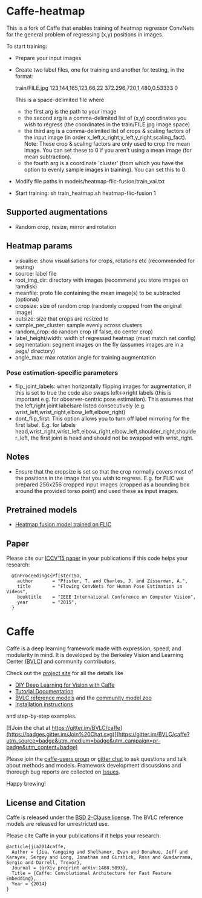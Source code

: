 # Caffe-heatmap

This is a fork of Caffe that enables training of heatmap regressor ConvNets for the general problem of regressing (x,y) positions in images.

To start training: 
- Prepare your input images
- Create two label files, one for training and another for testing, in the format:

  train/FILE.jpg 123,144,165,123,66,22 372.296,720,1,480,0.53333 0

  This is a space-delimited file where 
  - the first arg is the path to your image
  - the second arg is a comma-delimited list of (x,y) coordinates you wish to regress (the coordinates in the train/FILE.jpg image space)
  - the third arg is a comma-delimited list of crops & scaling factors of the input image (in order x_left,x_right,y_left,y_right,scaling_fact). Note: These crop & scaling factors are only used to crop the mean image. You can set these to 0 if you aren't using a mean image (for mean subtraction). 
  - the fourth arg is a coordinate 'cluster' (from which you have the option to evenly sample images in training). You can set this to 0.

- Modify file paths in models/heatmap-flic-fusion/train_val.txt 
- Start training: sh train_heatmap.sh heatmap-flic-fusion 1


## Supported augmentations
- Random crop, resize, mirror and rotation

## Heatmap params
- visualise: show visualisations for crops, rotations etc (recommended for testing)
- source: label file
- root_img_dir: directory with images (recommend you store images on ramdisk)
- meanfile: proto file containing the mean image(s) to be subtracted (optional)
- cropsize: size of random crop (randomly cropped from the original image)
- outsize: size that crops are resized to
- sample_per_cluster: sample evenly across clusters
- random_crop: do random crop (if false, do center crop)
- label_height/width: width of regressed heatmap (must match net config)
- segmentation: segment images on the fly (assumes images are in a segs/ directory)
- angle_max: max rotation angle for training augmentation

### Pose estimation-specific parameters
- flip_joint_labels: when horizontally flipping images for augmentation, if this is set to true the code also swaps left<->right labels (this is important e.g. for observer-centric pose estimation). This assumes that the left,right joint labelsare listed consecutively (e.g. wrist_left,wrist_right,elbow_left,elbow_right)
- dont_flip_first: This option allows you to turn off label mirroring for the first label. E.g. for labels head,wrist_right,wrist_left,elbow_right,elbow_left,shoulder_right,shoulder_left, the first joint is head and should not be swapped with wrist_right.


## Notes
- Ensure that the cropsize is set so that the crop normally covers most of the positions in the image that you wish to regress. E.g. for FLIC we prepared 256x256 cropped input images (cropped as a bounding box around the provided torso point) and used these as input images.


## Pretrained models
- [Heatmap fusion model trained on FLIC](http://tomas.pfister.fi/models/caffe-heatmap-flic.caffemodel)


## Paper
Please cite our [ICCV'15 paper](http://www.robots.ox.ac.uk/~vgg/publications/2015/Pfister15a/pfister15a.pdf) in your publications if this code helps your research:

      @InProceedings{Pfister15a,
        author       = "Pfister, T. and Charles, J. and Zisserman, A.",
        title        = "Flowing ConvNets for Human Pose Estimation in Videos",
        booktitle    = "IEEE International Conference on Computer Vision",
        year         = "2015",
      }



# Caffe

Caffe is a deep learning framework made with expression, speed, and modularity in mind.
It is developed by the Berkeley Vision and Learning Center ([BVLC](http://bvlc.eecs.berkeley.edu)) and community contributors.

Check out the [project site](http://caffe.berkeleyvision.org) for all the details like

- [DIY Deep Learning for Vision with Caffe](https://docs.google.com/presentation/d/1UeKXVgRvvxg9OUdh_UiC5G71UMscNPlvArsWER41PsU/edit#slide=id.p)
- [Tutorial Documentation](http://caffe.berkeleyvision.org/tutorial/)
- [BVLC reference models](http://caffe.berkeleyvision.org/model_zoo.html) and the [community model zoo](https://github.com/BVLC/caffe/wiki/Model-Zoo)
- [Installation instructions](http://caffe.berkeleyvision.org/installation.html)

and step-by-step examples.

[![Join the chat at https://gitter.im/BVLC/caffe](https://badges.gitter.im/Join%20Chat.svg)](https://gitter.im/BVLC/caffe?utm_source=badge&utm_medium=badge&utm_campaign=pr-badge&utm_content=badge)

Please join the [caffe-users group](https://groups.google.com/forum/#!forum/caffe-users) or [gitter chat](https://gitter.im/BVLC/caffe) to ask questions and talk about methods and models.
Framework development discussions and thorough bug reports are collected on [Issues](https://github.com/BVLC/caffe/issues).

Happy brewing!

## License and Citation

Caffe is released under the [BSD 2-Clause license](https://github.com/BVLC/caffe/blob/master/LICENSE).
The BVLC reference models are released for unrestricted use.

Please cite Caffe in your publications if it helps your research:

    @article{jia2014caffe,
      Author = {Jia, Yangqing and Shelhamer, Evan and Donahue, Jeff and Karayev, Sergey and Long, Jonathan and Girshick, Ross and Guadarrama, Sergio and Darrell, Trevor},
      Journal = {arXiv preprint arXiv:1408.5093},
      Title = {Caffe: Convolutional Architecture for Fast Feature Embedding},
      Year = {2014}
    }
